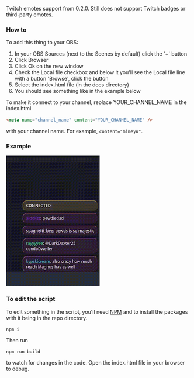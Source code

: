 Twitch emotes support from 0.2.0. Still does not support Twitch badges or third-party emotes.

### How to

To add this thing to your OBS:

1. In your OBS Sources (next to the Scenes by default) click the '+' button
2. Click Browser
3. Click Ok on the new window
4. Check the Local file checkbox and below it you'll see the Local file line with a button 'Browse', click the button
5. Select the index.html file (in the docs directory)
6. You should see something like in the example below

To make it connect to your channel, replace YOUR_CHANNEL_NAME in the index.html

```html
<meta name="channel_name" content="YOUR_CHANNEL_NAME" />
```

with your channel name. For example, `content="mimeyu"`.

### Example

![example](./assets/example.gif)

### To edit the script

To edit something in the script, you'll need [NPM](https://nodejs.org/en/download) and to install the packages with it being in the repo directory.

```
npm i
```

Then run

```
npm run build
```

to watch for changes in the code. Open the index.html file in your browser to debug.
